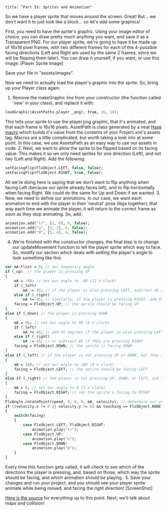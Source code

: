 ```
title: "Part IV: Sprites and Animation"
```

So we have a player sprite that moves around the screen. Great! But… we don't want it to just look like a block… so let's add some graphics!

First, you need to have the sprite's graphic. Using your image editor of choice, you can draw pretty much anything you want, and save it as a Transparent PNG. For our player sprite, we're going to have it be made up of 16x16 pixel frames, with two different frames for each of the 4-possible facing directions (Left and Right are used by the same 2 frames, since we will be flipping them later).
You can draw it yourself, if you want, or use this image:
[Player Sprite Image]

Save your file in "assets/images".

Now we need to actually load the player's graphic into the sprite. So, bring up your Player class again.

1. Remove the makeGraphic line from your constructor (the function called 'new' in your class), and replace it with:
```haxe
loadGraphic(AssetPaths.player__png), true, 16, 16);
```
This tells your sprite to use the player.png graphic, that it's animated, and that each frame is 16x16 pixels. AssetPath is class generated by a neat [Haxe macro](http://haxe.org/manual/macros) which builds it's value from the contents of your Project.xml's assets tag. Macros are a little complicated, but worth taking a look into at some point. In this case, we use AssetsPath as an easy way to use our assets in code.
2. Next, we want to allow the sprite to be flipped based on its facing value. This makes it so we only need sprites for one direction (Left), and not two (Left and Right).
Add the following:
```haxe
setFacingFlip(FlxObject.LEFT, false, false);
setFacingFlip(FlxObject.RIGHT, true, false);
```
All we're doing here is saying that we don't want to flip anything when facing Left (because our sprite already faces left), and to flip horizontally when facing Right. We could do the same for Up and Down if we wanted.
3. Now, we need to define our animations. In our case, we want each animation to end with the player in their 'neutral' pose (legs together), that way each time we animate the player, it will return to the correct frame as soon as they stop animating. So, add:
```haxe
animation.add("lr", [1, 0], 6, false);
animation.add("u", [3, 2], 6, false);
animation.add("d", [5, 4], 6, false);
```
4. We're finished with the constructor changes, the final step is to change our updateMovement function to tell the player sprite which way to face. So, modify our section which deals with setting the player's angle to look something like this:
```haxe
var mA:Float = 0; // our temporary angle
if (_up)  // the player is pressing UP
{
	mA = -90; // set our angle to -90 (12 o'clock)
	if (_left)
		mA -= 45; // if the player is also pressing LEFT, subtract 45 degrees from our angle - we're moving up and left
	else if (_right)
		mA += 45; // similarly, if the player is pressing RIGHT, add 45 degrees (up and right)
	facing = FlxObject.UP; // the sprite should be facing UP
}
else if (_down) // the player is pressing DOWN
{
	mA = 90; // set our angle to 90 (6 o'clock)
	if (_left)
		mA += 45; // add 45 degrees if the player is also pressing LEFT
	else if (_right)
		mA -= 45; // or subtract 45 if they are pressing RIGHT
	facing = FlxObject.DOWN; // the sprite is facing DOWN
}
else if (_left) // if the player is not pressing UP or DOWN, but they are pressing LEFT
{
	mA = 180; // set our angle to 180 (9 o'clock)
	facing = FlxObject.LEFT; // the sprite should be facing LEFT
}
else if (_right) // the player is not pressing UP, DOWN, or LEFT, and they ARE pressing RIGHT
{
	mA = 0; // set our angle to 0 (3 o'clock)
	facing = FlxObject.RIGHT; // set the sprite's facing to RIGHT
}
FlxAngle.rotatePoint(speed, 0, 0, 0, mA, velocity); // determine our velocity based on angle and speed
if ((velocity.x != 0 || velocity.y != 0) && touching == FlxObject.NONE) // if the player is moving (velocity is not 0 for either axis), we need to change the animation to match their facing
{
	switch(facing)
	{
		case FlxObject.LEFT, FlxObject.RIGHT:
			animation.play("lr");
		case FlxObject.UP:
			animation.play("u");
		case FlxObject.DOWN:
			animation.play("d");
	}
}
```
Every time this function gets called, it will check to see which of the directions the player is pressing, and, based on those, which way the sprite should be facing, and which animation should be playing..
5. Save your changes and run your project, and you should see your player sprite animate while being moved, and facing the right direction!
[ScreenShot]

[Here is the source](https://github.com/SeiferTim/HaxeFlixel-Tutorial/tree/Part-IV) for everything up to this point. Next, we'll talk about maps and collision!
